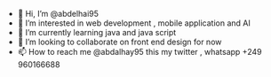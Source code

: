 - 👋 Hi, I’m @abdelhai95
- 👀 I’m interested in web development , mobile application and AI 
- 🌱 I’m currently learning java and java script 
- 💞️ I’m looking to collaborate on front end design for now 
- 📫 How to reach me @abdalhay95 this my twitter , whatsapp +249 960166688

<!---
abdelhai95/abdelhai95 is a ✨ special ✨ repository because its `README.md` (this file) appears on your GitHub profile.
You can click the Preview link to take a look at your changes.
--->
